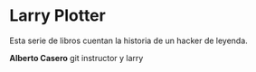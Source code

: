 # Larry Plotter


Esta serie de libros cuentan la historia de un hacker de leyenda.

**Alberto Casero**     git instructor y larry
